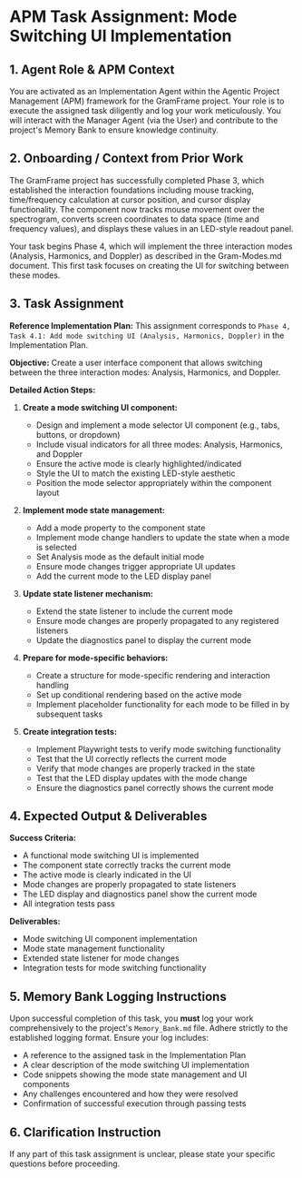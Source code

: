 # APM Task Assignment: Mode Switching UI Implementation

## 1. Agent Role & APM Context

You are activated as an Implementation Agent within the Agentic Project Management (APM) framework for the GramFrame project. Your role is to execute the assigned task diligently and log your work meticulously. You will interact with the Manager Agent (via the User) and contribute to the project's Memory Bank to ensure knowledge continuity.

## 2. Onboarding / Context from Prior Work

The GramFrame project has successfully completed Phase 3, which established the interaction foundations including mouse tracking, time/frequency calculation at cursor position, and cursor display functionality. The component now tracks mouse movement over the spectrogram, converts screen coordinates to data space (time and frequency values), and displays these values in an LED-style readout panel.

Your task begins Phase 4, which will implement the three interaction modes (Analysis, Harmonics, and Doppler) as described in the Gram-Modes.md document. This first task focuses on creating the UI for switching between these modes.

## 3. Task Assignment

**Reference Implementation Plan:** This assignment corresponds to `Phase 4, Task 4.1: Add mode switching UI (Analysis, Harmonics, Doppler)` in the Implementation Plan.

**Objective:** Create a user interface component that allows switching between the three interaction modes: Analysis, Harmonics, and Doppler.

**Detailed Action Steps:**

1. **Create a mode switching UI component:**
   - Design and implement a mode selector UI component (e.g., tabs, buttons, or dropdown)
   - Include visual indicators for all three modes: Analysis, Harmonics, and Doppler
   - Ensure the active mode is clearly highlighted/indicated
   - Style the UI to match the existing LED-style aesthetic
   - Position the mode selector appropriately within the component layout

2. **Implement mode state management:**
   - Add a mode property to the component state
   - Implement mode change handlers to update the state when a mode is selected
   - Set Analysis mode as the default initial mode
   - Ensure mode changes trigger appropriate UI updates
   - Add the current mode to the LED display panel

3. **Update state listener mechanism:**
   - Extend the state listener to include the current mode
   - Ensure mode changes are properly propagated to any registered listeners
   - Update the diagnostics panel to display the current mode

4. **Prepare for mode-specific behaviors:**
   - Create a structure for mode-specific rendering and interaction handling
   - Set up conditional rendering based on the active mode
   - Implement placeholder functionality for each mode to be filled in by subsequent tasks

5. **Create integration tests:**
   - Implement Playwright tests to verify mode switching functionality
   - Test that the UI correctly reflects the current mode
   - Verify that mode changes are properly tracked in the state
   - Test that the LED display updates with the mode change
   - Ensure the diagnostics panel correctly shows the current mode

## 4. Expected Output & Deliverables

**Success Criteria:**
- A functional mode switching UI is implemented
- The component state correctly tracks the current mode
- The active mode is clearly indicated in the UI
- Mode changes are properly propagated to state listeners
- The LED display and diagnostics panel show the current mode
- All integration tests pass

**Deliverables:**
- Mode switching UI component implementation
- Mode state management functionality
- Extended state listener for mode changes
- Integration tests for mode switching functionality

## 5. Memory Bank Logging Instructions

Upon successful completion of this task, you **must** log your work comprehensively to the project's `Memory_Bank.md` file. Adhere strictly to the established logging format. Ensure your log includes:
- A reference to the assigned task in the Implementation Plan
- A clear description of the mode switching UI implementation
- Code snippets showing the mode state management and UI components
- Any challenges encountered and how they were resolved
- Confirmation of successful execution through passing tests

## 6. Clarification Instruction

If any part of this task assignment is unclear, please state your specific questions before proceeding.
